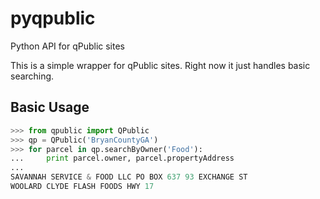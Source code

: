 # pyqpublic
Python API for qPublic sites

This is a simple wrapper for qPublic sites. Right now it just handles basic searching.

## Basic Usage
```python
>>> from qpublic import QPublic
>>> qp = QPublic('BryanCountyGA')
>>> for parcel in qp.searchByOwner('Food'):
...     print parcel.owner, parcel.propertyAddress
... 
SAVANNAH SERVICE & FOOD LLC PO BOX 637 93 EXCHANGE ST
WOOLARD CLYDE FLASH FOODS HWY 17
```